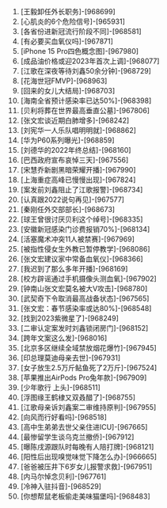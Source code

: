 
1. [王毅卸任外长职务]-[968699]
1. [心肌炎的6个危险信号]-[965931]
1. [各省份进新冠流行阶段不同]-[968581]
1. [有必要买血氧仪吗]-[967871]
1. [iPhone 15 Pro四色概念图]-[967980]
1. [成品油价格或迎2023年首次上调]-[968077]
1. [江歌在深夜等待刘鑫50余分钟]-[968729]
1. [花海世冠FMVP]-[968963]
1. [回来的女儿大结局]-[968703]
1. [海南全省预计感染率已达50%]-[968398]
1. [贝利将葬在世界最高垂直公墓]-[967806]
1. [张文宏谈近期白肺增多]-[968242]
1. [刘宪华一人乐队唱明明就]-[968862]
1. [华为P60系列曝光]-[968859]
1. [刘德华的2022年终总结]-[968160]
1. [巴西政府宣布哀悼三天]-[967556]
1. [宋慧乔新剧黑暗荣耀开播]-[967990]
1. [上海重症高峰已慢慢出现]-[967824]
1. [案发前刘鑫阻止了江歌报警]-[968734]
1. [认真跟2022说句再见]-[967577]
1. [秦刚任外交部部长]-[968673]
1. [球王曾很讨厌贝利这个绰号]-[968335]
1. [安徽新冠感染门诊费报销70%]-[968134]
1. [活塞魔术冲突11人被禁赛]-[967969]
1. [被指性侵女生外教已暂停教学]-[968086]
1. [张文宏建议家中常备血氧仪]-[968366]
1. [我迟到了那么多年开播]-[968169]
1. [校方辟谣通过手机摄像头测血氧]-[967902]
1. [钟南山张文宏莫名被大V攻击]-[968780]
1. [武契奇下令取消最高战备状态]-[967565]
1. [张文宏：春节感染率或达80%]-[968548]
1. [找到2023紫微星了]-[968249]
1. [二审认定案发时刘鑫锁闭房门]-[968152]
1. [跨年文案这么发]-[968016]
1. [北京多区继续全域禁放烟花爆竹]-[967945]
1. [印总理莫迪母亲去世]-[967931]
1. [女子放生2.5万斤鲇鱼死了2万斤]-[967524]
1. [苹果推出AirPods Pro兔年款]-[967909]
1. [少年歌行 上头]-[968511]
1. [浮图缘王鹤棣又双叒醋了]-[968755]
1. [江歌母亲诉刘鑫案二审维持原判]-[967955]
1. [向风而行好看吗]-[968518]
1. [高中生弟弟去世父亲住进ICU]-[967665]
1. [最惨留学生谈乌克兰撤侨]-[967912]
1. [曝陈戌源跟队时每晚有人陪打牌]-[968121]
1. [阳性后出现嗅觉味觉下降怎么办]-[966665]
1. [爸爸被压井下6岁女儿报警求救]-[967951]
1. [内马尔悼念贝利]-[967761]
1. [冷神入驻抖音]-[968529]
1. [你想帮鼠老板偷走美味猫堡吗]-[968483]